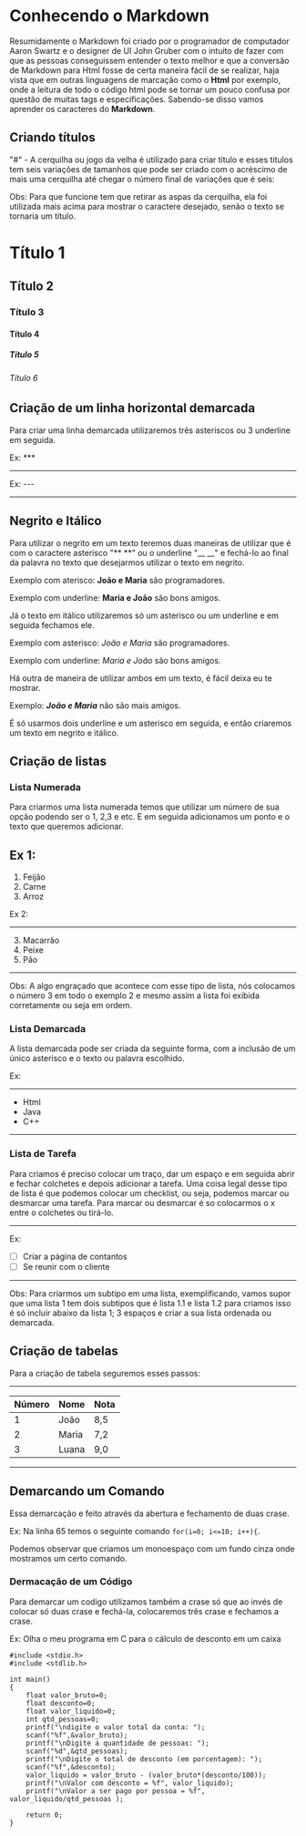 # Conhecendo o Markdown

Resumidamente o Markdown foi criado por o programador de computador  Aaron Swartz e o designer de UI John Gruber com o intuito de fazer com que as pessoas conseguissem entender o texto melhor e que a conversão de Markdown para Html fosse de certa maneira fácil de se realizar, haja vista que em outras linguagens de marcação como o __Html__ por exemplo,  onde a leitura de todo o código html pode se tornar um pouco confusa por questão de muitas tags e especificações. Sabendo-se disso vamos aprender  os caracteres do **Markdown**.

## Criando títulos

"#" - A cerquilha ou jogo da velha é utilizado para criar título e esses titulos tem seis variações de tamanhos que pode ser criado  com o acréscimo de mais uma cerquilha até chegar o número final de variações que é seis:

Obs: Para que funcione tem que retirar as aspas da cerquilha, ela foi utilizada mais acima para mostrar o caractere desejado, senão o texto se tornaria um título.
# Título 1
## Título 2
### Título 3
#### Título 4
##### Título 5
###### Título 6

## Criação de um linha horizontal demarcada

Para criar uma linha demarcada utilizaremos três asteriscos ou 3 underline em seguida.

Ex: ***

***
Ex: ---

---

## Negrito e Itálico

Para utilizar o negrito em um texto teremos duas maneiras de utilizar que é com o caractere asterisco "**  **" ou o underline "__  __" e fechá-lo ao final da palavra no texto que desejarmos utilizar o texto em negrito.

Exemplo com aterisco: **João e Maria** são programadores.
    
Exemplo com underline: __Maria e João__ são bons amigos.

Já o texto em itálico utilizaremos só um asterisco  ou um underline e em seguida fechamos ele.

Exemplo com asterisco: *João e Maria* são programadores.
    
Exemplo com underline: _Maria e João_ são bons amigos.

Há outra de maneira de utilizar ambos em um texto, é fácil deixa eu te mostrar.

Exemplo: __*João e Maria*__ não são mais amigos.

É só usarmos dois underline e um asterisco em seguida, e então criaremos um texto em negrito e itálico. 

## Criação de listas

### Lista Numerada

Para criarmos uma lista numerada temos que utilizar um número de sua opção podendo ser o 1, 2,3 e etc. E em seguida adicionamos um ponto e o texto que queremos adicionar.

Ex 1:
---
1. Feijão         
2. Carne          
3. Arroz 
         
Ex 2:

---
3. Macarrão
3. Peixe
3. Pão
---
Obs: A algo engraçado que acontece com esse tipo de lista, nós colocamos o número 3 em todo o exemplo 2 e mesmo assim a lista foi exibida corretamente ou seja em ordem.

### Lista Demarcada

A lista demarcada pode ser criada da seguinte forma, com a inclusão de um único asterisco e o texto ou palavra escolhido.

Ex:
***
* Html
* Java
* C++
***
### Lista de Tarefa

Para criamos é preciso colocar um traço, dar um espaço e em seguida abrir e fechar colchetes e depois adicionar a tarefa. Uma coisa legal desse tipo de lista é que podemos colocar um checklist, ou seja, podemos marcar ou desmarcar uma tarefa. Para marcar ou desmarcar é so colocarmos o x entre o colchetes ou tirá-lo.

---
Ex: 

- [ ] Criar a página de contantos
- [ ] Se reunir com o cliente
---

Obs: Para criarmos um subtipo em uma lista, exemplificando, vamos supor que uma lista 1 tem dois subtipos que é lista 1.1 e lista 1.2 para criamos isso é só incluir abaixo da lista 1; 3 espaços e criar a sua lista ordenada ou demarcada.

## Criação de tabelas

Para a criação de tabela seguremos esses passos:

---
Número | Nome | Nota
--|--|--|
1|João|8,5
2|Maria|7,2
3|Luana|9,0
---

## Demarcando um Comando

Essa demarcação e feito através da abertura e fechamento de duas crase.

Ex: Na linha 65 temos o seguinte comando ``for(i=0; i<=10; i++){``.

Podemos observar que criamos um monoespaço com um fundo cinza onde mostramos um certo comando.

### Dermacação de um Código

Para demarcar um codigo utilizamos também a crase só que ao invés de colocar só duas crase e fechá-la, colocaremos três crase e fechamos a crase.

Ex: Olha o meu programa em C para o cálculo de desconto em um caixa
```
#include <stdio.h>
#include <stdlib.h>

int main()
{
    float valor_bruto=0;
    float desconto=0;
    float valor_liquido=0;
    int qtd_pessoas=0;
    printf("\ndigite o valor total da conta: ");
    scanf("%f",&valor_bruto);
    printf("\nDigite a quantidade de pessoas: ");
    scanf("%d",&qtd_pessoas);
    printf("\nDigite o total de desconto (em porcentagem): ");
    scanf("%f",&desconto);
    valor_liquido = valor_bruto - (valor_bruto*(desconto/100));
    printf("\nValor com desconto = %f", valor_liquido);
    printf("\nValor a ser pago por pessoa = %f", valor_liquido/qtd_pessoas );

    return 0;
}
```

<!-- "``"- utilizada para criar monoespaço e com um fundo cinza, mostrar um comando 
"```  ```" - mostrar um codigo do seu programa em um fundo cinza
":" introduz emoji
"[](link)"
"![descrição da imagem](diretório)" -->
